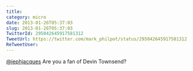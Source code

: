```yaml
---
title: 
category: micro
date: 2013-01-26T05:37:03
slug: 2013-01-26T05:37:03
TwitterId: 295042645917581312
TweetUrl: https://twitter.com/mark_philpot/status/295042645917581312
ReTweetUser: 
---
```


[@jephjacques](https://twitter.com/jephjacques) Are you a fan of Devin Townsend?